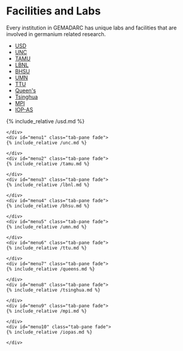 ---
---

# Facilities and Labs
  <p>Every institution in GEMADARC has unique labs and facilities that are involved in germanium related research. </p>

  <ul class="nav nav-tabs">
    <li class="active"><a data-toggle="tab" href="#home">USD</a></li>
    <li><a data-toggle="tab" href="#menu1">UNC</a></li>
    <li><a data-toggle="tab" href="#menu2">TAMU</a></li>
    <li><a data-toggle="tab" href="#menu3">LBNL</a></li>
	<li><a data-toggle="tab" href="#menu4">BHSU</a></li>
	<li><a data-toggle="tab" href="#menu5">UMN</a></li>
	<li><a data-toggle="tab" href="#menu6">TTU</a></li>
	<li><a data-toggle="tab" href="#menu7">Queen's</a></li>
	<li><a data-toggle="tab" href="#menu8">Tsinghua</a></li>
	<li><a data-toggle="tab" href="#menu9">MPI</a></li>
	<li><a data-toggle="tab" href="#menu10">IOP-AS</a></li>
  </ul>

  <div class="tab-content">
    <div id="home" class="tab-pane fade in active">
    {% include_relative /usd.md %}

    </div>
    <div id="menu1" class="tab-pane fade">
    {% include_relative /unc.md %}

    </div>
    <div id="menu2" class="tab-pane fade">
    {% include_relative /tamu.md %}
    
    </div>
    <div id="menu3" class="tab-pane fade">
    {% include_relative /lbnl.md %}
    
    </div>
	<div id="menu4" class="tab-pane fade">
    {% include_relative /bhsu.md %}
    
    </div>
    <div id="menu5" class="tab-pane fade">
    {% include_relative /umn.md %}
    
    </div>
    <div id="menu6" class="tab-pane fade">
    {% include_relative /ttu.md %}
    
    </div>
    <div id="menu7" class="tab-pane fade">
    {% include_relative /queens.md %}
    
    </div>
    <div id="menu8" class="tab-pane fade">
    {% include_relative /tsinghua.md %}
    
    </div>
    <div id="menu9" class="tab-pane fade">
    {% include_relative /mpi.md %}
    
    </div>
    <div id="menu10" class="tab-pane fade">
    {% include_relative /iopas.md %}
    
    </div>
	
  </div>